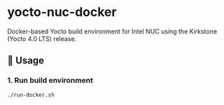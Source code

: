 # yocto-nuc-docker

Docker-based Yocto build environment for Intel NUC using the Kirkstone (Yocto 4.0 LTS) release.

## 🐳 Usage

### 1. Run build environment

```bash
./run-docker.sh